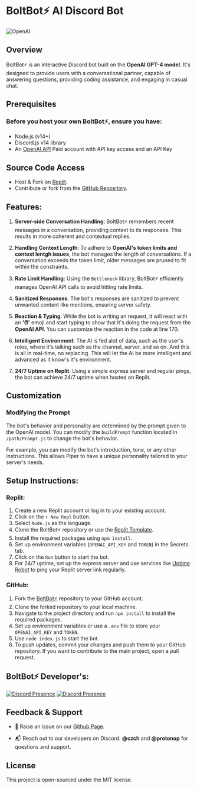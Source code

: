# BoltBot⚡ AI Discord Bot

![OpenAI](https://media.discordapp.net/attachments/1078333707779330138/1129517435800801300/63ef9e660270b1001984d9ce.png)

## Overview

BoltBot⚡ is an interactive Discord bot built on the **OpenAI GPT-4 model**. It's designed to provide users with a conversational partner, capable of answering questions, providing coding assistance, and engaging in casual chat.

## Prerequisites
### Before you host your own BoltBot⚡, ensure you have:

- Node.js (v14+)
- Discord.js v14 library
- An [OpenAI API](https://openai.com/api) Paid  account with API key access and an API Key

## Source Code Access
- Host & Fork on [Replit](https://replit.com/@bonnieee123456/BoltBot-Source-Code?s). 
- Contribute or fork from the [GitHub Repository](https://github.com/LucasDiscordCzech/BoltBot-Source-Code).

## Features:

1. **Server-side Conversation Handling**: BoltBot⚡ remembers recent messages in a conversation, providing context to its responses. This results in more coherent and contextual replies.

2. **Handling Context Length**: To adhere to **__OpenAI's token limits and context lentgh issues__**, the bot manages the length of conversations. If a conversation exceeds the token limit, older messages are pruned to fit within the constraints.

3. **Rate Limit Handling**: Using the `Bottleneck` library, BoltBot⚡ efficiently manages OpenAI API calls to avoid hitting rate limits.

4. **Sanitized Responses**: The bot's responses are sanitized to prevent unwanted content like mentions, ensuring server safety.

5. **Reaction & Typing**: While the bot is writing an request, it will react with an **'⏰'** emoji and start typing to show that it's doing the request from the **__OpenAI API__**. You can customize the reaction in the code at line 170.
  
6. **Intelligent Environment**: The AI is fed alot of data, such as the user's roles, where it's talking such as the channel, server, and so on. And this is all in real-time, no replacing. This will let the AI be more intelligent and advanced as it know's it's environment. 

7. **24/7 Uptime on Replit**: Using a simple express server and regular pings, the bot can achieve 24/7 uptime when hosted on Replit.

## Customization
### Modifying the Prompt
The bot's behavior and personality are determined by the prompt given to the OpenAI model. You can modify the `buildPrompt` function located in `/path/Prompt.js` to change the bot's behavior.

For example, you can modify the bot's introduction, tone, or any other instructions. This allows Piper to have a unique personality tailored to your server's needs.


## Setup Instructions:

### Replit:

1. Create a new Replit account or log in to your existing account.
2. Click on the `+ New Repl` button.
3. Select `Node.js` as the language.
4. Clone the BoltBot⚡ repository or use the [Replit Template](https://replit.com/@bonnieee123456/BoltBot-Source-Code).
5. Install the required packages using `npm install`.
6. Set up environment variables (`OPENAI_API_KEY` and `TOKEN`) in the Secrets tab.
7. Click on the `Run` button to start the bot.
8. For 24/7 uptime, set up the express server and use services like [Uptime Robot](https://uptimerobot.com/) to ping your Replit server link regularly.

### GitHub:

1. Fork the [BoltBot⚡](https://github.com/LucasDiscordCzech/BoltBot-Source-Code) repository to your GitHub account.
2. Clone the forked repository to your local machine.
3. Navigate to the project directory and run `npm install` to install the required packages.
4. Set up environment variables or use a `.env` file to store your `OPENAI_API_KEY` and `TOKEN`.
5. Use `node index.js` to start the bot.
6. To push updates, commit your changes and push them to your GitHub repository. If you want to contribute to the main project, open a pull request.

## BoltBot⚡ Developer's:
[![Discord Presence](https://lanyard.cnrad.dev/api/812267733860745227)](https://discord.com/users/812267733860745227)
[![Discord Presence](https://lanyard.cnrad.dev/api/534020187192819722)](https://discord.com/users/534020187192819722)

## Feedback & Support

- 📌 Raise an issue on our [Github Page](https://github.com/LucasDiscordCzech/BoltBot-Source-Code/issues).

-  📬 Reach out to our developers on Discord: **@czch** and **@protonop** for questions and support.

## License
This project is open-sourced under the MIT license.